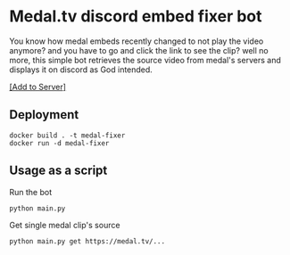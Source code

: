 # Medal.tv discord embed fixer bot

You know how medal embeds recently changed to not play the video anymore? and you have to go and click the link to see the clip? well no more, this simple bot retrieves the source video from medal's servers and displays it on discord as God intended.

[[Add to Server]](https://discord.com/api/oauth2/authorize?client_id=1026513548874096661&permissions=59392&scope=bot)

## Deployment

```
docker build . -t medal-fixer
docker run -d medal-fixer
```

## Usage as a script

Run the bot
```
python main.py
```

Get single medal clip's source
```
python main.py get https://medal.tv/...
```